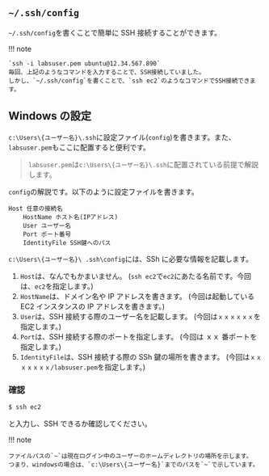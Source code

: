 ## `~/.ssh/config`

`~/.ssh/config`を書くことで簡単に SSH 接続することができます。

!!! note

    `ssh -i labsuser.pem ubuntu@12.34.567.890`
    毎回、上記のようなコマンドを入力することで、SSH接続していました。
    しかし、`~/.ssh/config`を書くことで、`ssh ec2`のようなコマンドでSSH接続できます。

## Windows の設定

`c:\Users\{ユーザー名}\.ssh`に設定ファイル(`config`)を書きます。また、`labsuser.pem`もここに配置すると便利です。

> `labsuser.pem`は`c:\Users\{ユーザー名}\.ssh`に配置されている前提で解説します。

`config`の解説です。以下のように設定ファイルを書きます。

```config title="c:\Users\ {ユーザー名}\ .ssh\config"
Host 任意の接続名
    HostName ホスト名(IPアドレス)
    User ユーザー名
    Port ポート番号
    IdentityFile SSH鍵へのパス
```

`c:\Users\{ユーザー名}\ .ssh\config`には、SSh に必要な情報を記載します。

1. `Host`は、なんでもかまいません。
   (`ssh ec2`で`ec2`にあたる名前です。今回は、`ec2`を指定します。)
2. `HostName`は、ドメイン名や IP アドレスを書きます。
   (今回は起動している EC2 インスタンスの IP アドレスを書きます。)
3. `User`は、SSH 接続する際のユーザー名を記載します。
   (今回は`ｘｘｘｘｘｘ`を指定します。)
4. `Port`は、SSH 接続する際のポートを指定します。
   (今回は ｘｘ 番ポートを指定します。)
5. `IdentityFile`は、SSH 接続する際の SSh 鍵の場所を書きます。
   (今回は`ｘｘｘｘｘｘｘ/labsuser.pem`を指定します。)

### 確認

```sh
$ ssh ec2
```

と入力し、SSH できるか確認してください。

!!! note

    ファイルパスの`~`は現在ログイン中のユーザーのホームディレクトリの場所を示します。
    つまり、windowsの場合は、`c:\Users\{ユーザー名}`までのパスを`~`で示しています。
